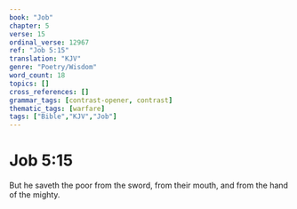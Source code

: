 ```yaml
---
book: "Job"
chapter: 5
verse: 15
ordinal_verse: 12967
ref: "Job 5:15"
translation: "KJV"
genre: "Poetry/Wisdom"
word_count: 18
topics: []
cross_references: []
grammar_tags: [contrast-opener, contrast]
thematic_tags: [warfare]
tags: ["Bible","KJV","Job"]
---
```


# Job 5:15

But he saveth the poor from the sword, from their mouth, and from the hand of the mighty.
